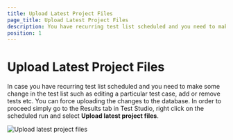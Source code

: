 ```yaml
---
title: Upload Latest Project Files
page_title: Upload Latest Project Files
description: You have recurring test list scheduled and you need to make some change in the test list such as editing a particular test case, add or remove tests etc. You can force uploading the changes to the database
position: 1
---
```

# Upload Latest Project Files

In case you have recurring test list scheduled and you need to make some change in the test list such as editing a particular test case, add or remove tests etc. You can force uploading the changes to the database. In order to proceed simply go to the Results tab in Test Studio, right click on the scheduled run and select **Upload latest project files**.

![Upload latest project files][1]

[1]: /img/knowledge-base/scheduling-kb/upload-latest-files/fig1.png